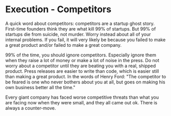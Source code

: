 # Execution - Competitors

A quick word about competitors: competitors are a startup ghost story. First-time founders think they are what kill 99% of startups. But 99% of startups die from suicide, not murder. Worry instead about all of your internal problems. If you fail, it will very likely be because you failed to make a great product and/or failed to make a great company.

99% of the time, you should ignore competitors. Especially ignore them when they raise a lot of money or make a lot of noise in the press. Do not worry about a competitor until they are beating you with a real, shipped product. Press releases are easier to write than code, which is easier still than making a great product. In the words of Henry Ford: "The competitor to be feared is one who never bothers about you at all, but goes on making his own business better all the time."

Every giant company has faced worse competitive threats than what you are facing now when they were small, and they all came out ok. There is always a counter-move.

